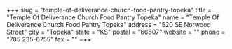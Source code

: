 +++
slug = "temple-of-deliverance-church-food-pantry-topeka"
title = "Temple Of Deliverance Church Food Pantry Topeka"
name = "Temple Of Deliverance Church Food Pantry Topeka"
address = "520 SE Norwood Street"
city = "Topeka"
state = "KS"
postal = "66607"
website = ""
phone = "785 235-6755"
fax = ""
+++
